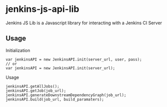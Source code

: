 jenkins-js-api-lib
==================

Jenkins JS Lib is a Javascript library for interacting with a Jenkins CI Server

Usage
-----
Initialization

    var jenkinsAPI = new JenkinsAPI.init(server_url, user, pass);
    // or
    var jenkinsAPI = new JenkinsAPI.init(server_url);

Usage

    jenkinsAPI.getAllJobs();
    jenkinsAPI.getJob(job_url);
    jenkinsAPI.generateDownstreamDependencyGraph(job_url);
    jenkinsAPI.build(job_url, build_paramaters);